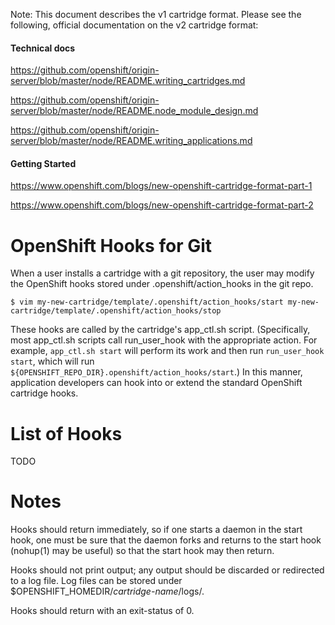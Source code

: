 Note: This document describes the v1 cartridge format.   Please see the following,
official documentation on the v2 cartridge format:

#### Technical docs

https://github.com/openshift/origin-server/blob/master/node/README.writing_cartridges.md

https://github.com/openshift/origin-server/blob/master/node/README.node_module_design.md

https://github.com/openshift/origin-server/blob/master/node/README.writing_applications.md

#### Getting Started

https://www.openshift.com/blogs/new-openshift-cartridge-format-part-1

https://www.openshift.com/blogs/new-openshift-cartridge-format-part-2

OpenShift Hooks for Git
=======================

When a user installs a cartridge with a git repository, the user may
modify the OpenShift hooks stored under .openshift/action_hooks in the
git repo.

    $ vim my-new-cartridge/template/.openshift/action_hooks/start my-new-cartridge/template/.openshift/action_hooks/stop

These hooks are called by the cartridge's app_ctl.sh script.
(Specifically, most app_ctl.sh scripts call run_user_hook with the
appropriate action.  For example, `app_ctl.sh start` will perform its
work and then run `run_user_hook start`, which will run
`${OPENSHIFT_REPO_DIR}.openshift/action_hooks/start`.) In this manner,
application developers can hook into or extend the standard OpenShift
cartridge hooks.

List of Hooks
=============

TODO

Notes
=====

Hooks should return immediately, so if one starts a daemon in the start
hook, one must be sure that the daemon forks and returns to the start
hook (nohup(1) may be useful) so that the start hook may then return.

Hooks should not print output; any output should be discarded or
redirected to a log file.  Log files can be stored under
$OPENSHIFT_HOMEDIR/*cartridge-name*/logs/.

Hooks should return with an exit-status of 0.
